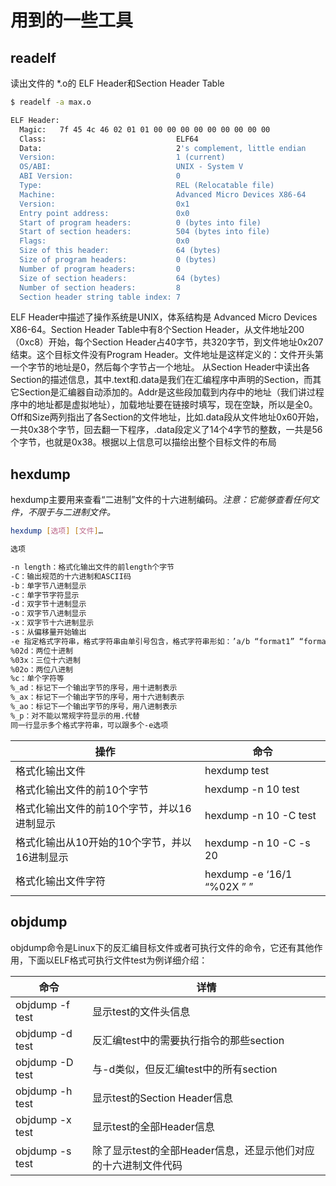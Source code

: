# 用到的一些工具

## readelf

读出文件的 *.o的 ELF Header和Section Header Table

```bash
$ readelf -a max.o

ELF Header:
  Magic:   7f 45 4c 46 02 01 01 00 00 00 00 00 00 00 00 00
  Class:                             ELF64
  Data:                              2's complement, little endian
  Version:                           1 (current)
  OS/ABI:                            UNIX - System V
  ABI Version:                       0
  Type:                              REL (Relocatable file)
  Machine:                           Advanced Micro Devices X86-64
  Version:                           0x1
  Entry point address:               0x0
  Start of program headers:          0 (bytes into file)
  Start of section headers:          504 (bytes into file)
  Flags:                             0x0
  Size of this header:               64 (bytes)
  Size of program headers:           0 (bytes)
  Number of program headers:         0
  Size of section headers:           64 (bytes)
  Number of section headers:         8
  Section header string table index: 7
```
ELF Header中描述了操作系统是UNIX，体系结构是 Advanced Micro Devices X86-64。Section Header Table中有8个Section Header，从文件地址200（0xc8）开始，每个Section Header占40字节，共320字节，到文件地址0x207结束。这个目标文件没有Program Header。文件地址是这样定义的：文件开头第一个字节的地址是0，然后每个字节占一个地址。
从Section Header中读出各Section的描述信息，其中.text和.data是我们在汇编程序中声明的Section，而其它Section是汇编器自动添加的。Addr是这些段加载到内存中的地址（我们讲过程序中的地址都是虚拟地址），加载地址要在链接时填写，现在空缺，所以是全0。Off和Size两列指出了各Section的文件地址，比如.data段从文件地址0x60开始，一共0x38个字节，回去翻一下程序，.data段定义了14个4字节的整数，一共是56个字节，也就是0x38。根据以上信息可以描绘出整个目标文件的布局

## hexdump

hexdump主要用来查看“二进制”文件的十六进制编码。*注意：它能够查看任何文件，不限于与二进制文件。*

```bash
hexdump [选项] [文件]…

选项

-n length：格式化输出文件的前length个字节
-C：输出规范的十六进制和ASCII码
-b：单字节八进制显示
-c：单字节字符显示
-d：双字节十进制显示
-o：双字节八进制显示
-x：双字节十六进制显示
-s：从偏移量开始输出
-e 指定格式字符串，格式字符串由单引号包含，格式字符串形如：’a/b “format1” “format2”。每个格式字符串由三部分组成，每个由空格分割，如a/b表示，b表示对每b个输入字节应用format1格式，a表示对每个a输入字节应用format2，一般a>b，且b只能为1,2,4，另外a可以省略，省略a=1。format1和format2中可以使用类似printf的格斯字符串。
%02d：两位十进制
%03x：三位十六进制
%02o：两位八进制
%c：单个字符等
%_ad：标记下一个输出字节的序号，用十进制表示
%_ax：标记下一个输出字节的序号，用十六进制表示
%_ao：标记下一个输出字节的序号，用八进制表示
%_p：对不能以常规字符显示的用.代替
同一行显示多个格式字符串，可以跟多个-e选项
```

操作|命令
---|---
格式化输出文件|hexdump test
格式化输出文件的前10个字节|hexdump -n 10 test
格式化输出文件的前10个字节，并以16进制显示|hexdump -n 10 -C test
格式化输出从10开始的10个字节，并以16进制显示|hexdump -n 10 -C -s 20
格式化输出文件字符|hexdump -e ‘16/1 “%02X ” ” | “’ -e ‘16/1 “%_p” “\n”’ test     hexdump -e ‘1/1 “0x%08_ax “’ -e ‘8/1 “%02X ” ” * “’ -e ‘8/1 “%_p” “\n”’ test    hexdump -e ‘1/1 “%02_ad# “’ -e ‘/1 “hex = %02X * “’ -e ‘/1 “dec = %03d | “’ -e ‘/1 “oct = %03o”’ -e ‘/1 ” _\n”’ -n 20 test


## objdump

objdump命令是Linux下的反汇编目标文件或者可执行文件的命令，它还有其他作用，下面以ELF格式可执行文件test为例详细介绍：

命令|详情
---|---
objdump -f test|显示test的文件头信息
objdump -d test|反汇编test中的需要执行指令的那些section
objdump -D test|与-d类似，但反汇编test中的所有section
objdump -h test|显示test的Section Header信息
objdump -x test|显示test的全部Header信息
objdump -s test|除了显示test的全部Header信息，还显示他们对应的十六进制文件代码